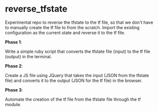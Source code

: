 # reverse_tfstate
Experimental repo to reverse the tfstate to the tf file, so that we don't have to manually create the tf file to from the scratch. Import the existing configuration as the current state and reverse it to the tf file. 

**Phase 1**:

Write a simple ruby script that converts the tfstate file (input) to the tf file (output) in the terminal.

**Phase 2**:

Create a JS file using JQuery that takes the input (JSON from the tfstate file) and converts it to the output (JSON for the tf file) in the browser.

**Phase 3**:

Automate the creation of the tf file from the tfstate file through the tf module.
